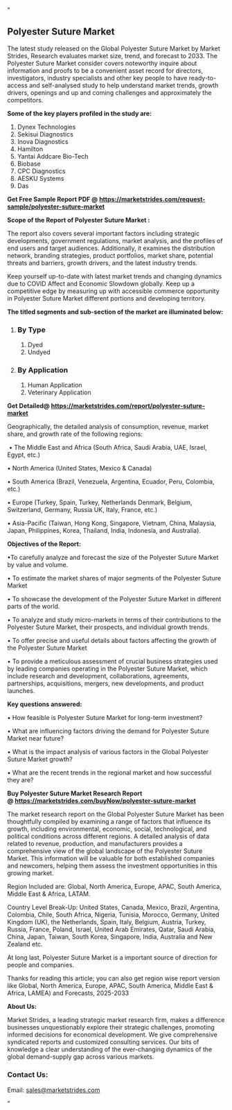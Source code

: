<p>"</p>
<h2><strong>Polyester Suture Market</strong></h2>
<p>The latest study released on the Global Polyester Suture Market by Market Strides, Research evaluates market size, trend, and forecast to 2033. The Polyester Suture Market consider covers noteworthy inquire about information and proofs to be a convenient asset record for directors, investigators, industry specialists and other key people to have ready-to-access and self-analysed study to help understand market trends, growth drivers, openings and up and coming challenges and approximately the competitors.</p>
<p><strong> Some of the key players profiled in the study are: </strong></p>
<ol>
<li>Dynex Technologies</li>
<li>Sekisui Diagnostics</li>
<li>Inova Diagnostics</li>
<li>Hamilton</li>
<li>Yantai Addcare Bio-Tech</li>
<li>Biobase</li>
<li>CPC Diagnostics</li>
<li>AESKU Systems</li>
<li>Das</li>
</ol>
<p><strong>Get Free Sample Report PDF @ <a href="https://marketstrides.com/request-sample/polyester-suture-market">https://marketstrides.com/request-sample/polyester-suture-market</a></strong></p>
<p><strong> Scope of the Report of Polyester Suture Market : </strong></p>
<p>The report also covers several important factors including strategic developments, government regulations, market analysis, and the profiles of end users and target audiences. Additionally, it examines the distribution network, branding strategies, product portfolios, market share, potential threats and barriers, growth drivers, and the latest industry trends.</p>
<p>Keep yourself up-to-date with latest market trends and changing dynamics due to COVID Affect and Economic Slowdown globally. Keep up a competitive edge by measuring up with accessible commerce opportunity in Polyester Suture Market different portions and developing territory.</p>
<p><strong> The titled segments and sub-section of the market are illuminated below: </strong></p>
<ol>
<li>
<h3>By Type</h3>
<ol>
<li>Dyed</li>
<li>Undyed</li>
</ol>
</li>
<li>
<h3>By Application</h3>
<ol>
<li>Human Application</li>
<li>Veterinary Application</li>
</ol>
</li>
</ol>
<p><strong>Get Detailed@ <a href="https://marketstrides.com/report/polyester-suture-market">https://marketstrides.com/report/polyester-suture-market</a></strong></p>
<p>Geographically, the detailed analysis of consumption, revenue, market share, and growth rate of the following regions:</p>
<p>&nbsp;&bull; The Middle East and Africa (South Africa, Saudi Arabia, UAE, Israel, Egypt, etc.)</p>
<p>&bull; North America (United States, Mexico &amp; Canada)</p>
<p>&bull; South America (Brazil, Venezuela, Argentina, Ecuador, Peru, Colombia, etc.)</p>
<p>&bull; Europe (Turkey, Spain, Turkey, Netherlands Denmark, Belgium, Switzerland, Germany, Russia UK, Italy, France, etc.)</p>
<p>&bull; Asia-Pacific (Taiwan, Hong Kong, Singapore, Vietnam, China, Malaysia, Japan, Philippines, Korea, Thailand, India, Indonesia, and Australia).</p>
<p><strong>Objectives of the Report: </strong></p>
<p>&bull;To carefully analyze and forecast the size of the Polyester Suture Market by value and volume.</p>
<p>&bull; To estimate the market shares of major segments of the Polyester Suture Market</p>
<p>&bull; To showcase the development of the Polyester Suture Market in different parts of the world.</p>
<p>&bull; To analyze and study micro-markets in terms of their contributions to the Polyester Suture Market, their prospects, and individual growth trends.</p>
<p>&bull; To offer precise and useful details about factors affecting the growth of the Polyester Suture Market</p>
<p>&bull; To provide a meticulous assessment of crucial business strategies used by leading companies operating in the Polyester Suture Market, which include research and development, collaborations, agreements, partnerships, acquisitions, mergers, new developments, and product launches.</p>
<p><strong>Key questions answered: </strong></p>
<p>&bull; How feasible is Polyester Suture Market for long-term investment?</p>
<p>&bull; What are influencing factors driving the demand for Polyester Suture Market near future?</p>
<p>&bull; What is the impact analysis of various factors in the Global Polyester Suture Market growth?</p>
<p>&bull; What are the recent trends in the regional market and how successful they are?</p>
<p><strong>Buy Polyester Suture Market Research Report @&nbsp;<a href="https://marketstrides.com/buyNow/polyester-suture-market">https://marketstrides.com/buyNow/polyester-suture-market</a></strong></p>
<p>The market research report on the Global Polyester Suture Market has been thoughtfully compiled by examining a range of factors that influence its growth, including environmental, economic, social, technological, and political conditions across different regions. A detailed analysis of data related to revenue, production, and manufacturers provides a comprehensive view of the global landscape of the Polyester Suture Market. This information will be valuable for both established companies and newcomers, helping them assess the investment opportunities in this growing market.</p>
<p>Region Included are: Global, North America, Europe, APAC, South America, Middle East &amp; Africa, LATAM.</p>
<p>Country Level Break-Up: United States, Canada, Mexico, Brazil, Argentina, Colombia, Chile, South Africa, Nigeria, Tunisia, Morocco, Germany, United Kingdom (UK), the Netherlands, Spain, Italy, Belgium, Austria, Turkey, Russia, France, Poland, Israel, United Arab Emirates, Qatar, Saudi Arabia, China, Japan, Taiwan, South Korea, Singapore, India, Australia and New Zealand etc.</p>
<p>At long last, Polyester Suture Market is a important source of direction for people and companies.</p>
<p>Thanks for reading this article; you can also get region wise report version like Global, North America, Europe, APAC, South America, Middle East &amp; Africa, LAMEA) and Forecasts, 2025-2033</p>
<p><strong>About Us: </strong></p>
<p>Market Strides, a leading strategic market research firm, makes a difference businesses unquestionably explore their strategic challenges, promoting informed decisions for economical development. We give comprehensive syndicated reports and customized consulting services. Our bits of knowledge a clear understanding of the ever-changing dynamics of the global demand-supply gap across various markets.</p>
<h3>Contact Us:</h3>
<p>Email: <a href="mailto:sales@marketstrides.com">sales@marketstrides.com</a></p>
<p>"</p>
